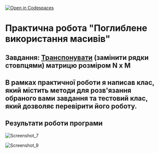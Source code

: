 [![Open in Codespaces](https://classroom.github.com/assets/launch-codespace-7f7980b617ed060a017424585567c406b6ee15c891e84e1186181d67ecf80aa0.svg)](https://classroom.github.com/open-in-codespaces?assignment_repo_id=11023734)
# Практична робота "Поглиблене використання масивів"


## Завдання: [Транспонувати](https://uk.wikipedia.org/wiki/%D0%A2%D1%80%D0%B0%D0%BD%D1%81%D0%BF%D0%BE%D0%BD%D0%BE%D0%B2%D0%B0%D0%BD%D0%B0_%D0%BC%D0%B0%D1%82%D1%80%D0%B8%D1%86%D1%8F) (замінити рядки стовпцями) матрицю розміром N x M 

## В рамках практичної роботи я написав клас, який містить методи для розв'язання обраного вами завдання та тестовий клас, який дозволяє перевірити його роботу. 

## Результати роботи програми

![Screenshot_7](https://user-images.githubusercontent.com/113301385/236189925-cb1f96a3-8c25-4c3c-bdea-800874c135b9.png)

![Screenshot_9](https://user-images.githubusercontent.com/113301385/236189938-58b7c24b-d4f5-498f-8301-db981c38dc2f.png)




